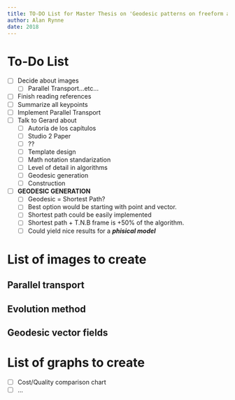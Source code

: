 ```yaml
---
title: TO-DO List for Master Thesis on 'Geodesic patterns on freeform architecture'
author: Alan Rynne
date: 2018
---
```


# To-Do List

- [ ] Decide about images
  - [ ] Parallel Transport...etc...
- [ ] Finish reading references
- [ ] Summarize all keypoints
- [ ] Implement Parallel Transport
- [ ] Talk to Gerard about
  - [ ] Autoría de los capítulos
  - [ ] Studio 2 Paper
  - [ ] ??
  - [ ] Template design
  - [ ] Math notation standarization
  - [ ] Level of detail in algorithms
  - [ ] Geodesic generation
  - [ ] Construction
- [ ] **GEODESIC GENERATION**
  - [ ] Geodesic = Shortest Path?
  - [ ] Best option would be starting with point and vector.
  - [ ] Shortest path could be easily implemented
  - [ ] Shortest path + T.N.B frame is +50% of the algorithm.
  - [ ] Could yield nice results for a ***phisical model***

# List of images to create

## Parallel transport

## Evolution method

## Geodesic vector fields

# List of graphs to create

- [ ] Cost/Quality comparison chart
- [ ] ...